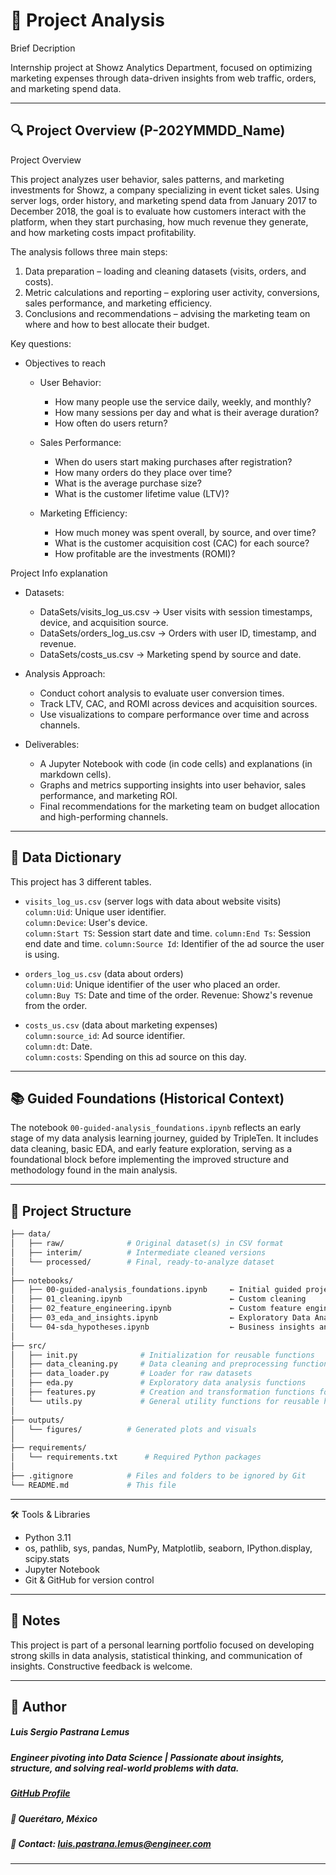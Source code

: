 # 🧭 Project Analysis
Brief Decription

Internship project at Showz Analytics Department, focused on optimizing marketing expenses through data-driven insights from web traffic, orders, and marketing spend data.

---

## 🔍 Project Overview (P-202YMMDD_Name)

Project Overview

This project analyzes user behavior, sales patterns, and marketing investments for Showz, a company specializing in event ticket sales. Using server logs, order history, and marketing spend data from January 2017 to December 2018, the goal is to evaluate how customers interact with the platform, when they start purchasing, how much revenue they generate, and how marketing costs impact profitability.

The analysis follows three main steps:

1. Data preparation – loading and cleaning datasets (visits, orders, and costs).   
2. Metric calculations and reporting – exploring user activity, conversions, sales performance, and marketing efficiency.   
3. Conclusions and recommendations – advising the marketing team on where and how to best allocate their budget.   

Key questions:

- Objectives to reach

  - User Behavior:
    - How many people use the service daily, weekly, and monthly?   
    - How many sessions per day and what is their average duration?
    - How often do users return?

  - Sales Performance:
    - When do users start making purchases after registration?
    - How many orders do they place over time?
    - What is the average purchase size?
    - What is the customer lifetime value (LTV)?

  - Marketing Efficiency:
    - How much money was spent overall, by source, and over time?
    - What is the customer acquisition cost (CAC) for each source?
    - How profitable are the investments (ROMI)?

Project Info explanation

- Datasets:
    - DataSets/visits_log_us.csv → User visits with session timestamps, device, and acquisition source.
    - DataSets/orders_log_us.csv → Orders with user ID, timestamp, and revenue.
    - DataSets/costs_us.csv → Marketing spend by source and date.

- Analysis Approach:
    - Conduct cohort analysis to evaluate user conversion times.
    - Track LTV, CAC, and ROMI across devices and acquisition sources.
    - Use visualizations to compare performance over time and across channels.

- Deliverables:
    - A Jupyter Notebook with code (in code cells) and explanations (in markdown cells).
    - Graphs and metrics supporting insights into user behavior, sales performance, and marketing ROI.
    - Final recommendations for the marketing team on budget allocation and high-performing channels.

---

## 🧮 Data Dictionary

This project has 3 different tables.

- `visits_log_us.csv` (server logs with data about website visits)   
    `column:Uid`: Unique user identifier.   
    `column:Device`: User's device.   
    `column:Start TS`: Session start date and time.
    `column:End Ts`: Session end date and time.
    `column:Source Id`: Identifier of the ad source the user is using.   

- `orders_log_us.csv` (data about orders)   
    `column:Uid`: Unique identifier of the user who placed an order.   
    `column:Buy TS`: Date and time of the order. Revenue: Showz's revenue from the order.   

- `costs_us.csv` (data about marketing expenses)   
    `column:source_id`: Ad source identifier.   
    `column:dt`: Date.   
    `column:costs`: Spending on this ad source on this day.

---

## 📚 Guided Foundations (Historical Context)

The notebook `00-guided-analysis_foundations.ipynb` reflects an early stage of my data analysis learning journey, guided by TripleTen. It includes data cleaning, basic EDA, and early feature exploration, serving as a foundational block before implementing the improved structure and methodology found in the main analysis.

---

## 📂 Project Structure

```bash
├── data/
│   ├── raw/              # Original dataset(s) in CSV format
│   ├── interim/          # Intermediate cleaned versions
│   └── processed/        # Final, ready-to-analyze dataset
│
├── notebooks/
│   ├── 00-guided-analysis_foundations.ipynb     ← Initial guided project (TripleTen)
│   ├── 01_cleaning.ipynb                        ← Custom cleaning 
│   ├── 02_feature_engineering.ipynb             ← Custom feature engineering
│   ├── 03_eda_and_insights.ipynb                ← Exploratory Data Analysis & visual storytelling
│   └── 04-sda_hypotheses.ipynb                  ← Business insights and hypothesis testing
│
├── src/
│   ├── init.py              # Initialization for reusable functions
│   ├── data_cleaning.py     # Data cleaning and preprocessing functions
│   ├── data_loader.py       # Loader for raw datasets
│   ├── eda.py               # Exploratory data analysis functions
│   ├── features.py          # Creation and transformation functions for new variables to support modeling and EDA
│   └── utils.py             # General utility functions for reusable helpers
│
├── outputs/
│   └── figures/          # Generated plots and visuals
│
├── requirements/
│   └── requirements.txt      # Required Python packages
│
├── .gitignore            # Files and folders to be ignored by Git
└── README.md             # This file
```
---

🛠️ Tools & Libraries

- Python 3.11
- os, pathlib, sys, pandas, NumPy, Matplotlib, seaborn, IPython.display, scipy.stats
- Jupyter Notebook
- Git & GitHub for version control

---

## 📌 Notes

This project is part of a personal learning portfolio focused on developing strong skills in data analysis, statistical thinking, and communication of insights. Constructive feedback is welcome.

---

## 👤 Author   
##### Luis Sergio Pastrana Lemus   
##### Engineer pivoting into Data Science | Passionate about insights, structure, and solving real-world problems with data.   
##### [GitHub Profile](https://github.com/LuisPastranaLemus)   
##### 📍 Querétaro, México     
##### 📧 Contact: luis.pastrana.lemus@engineer.com   
---

